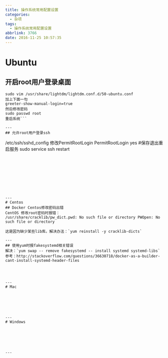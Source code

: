 ```yaml
---
title: 操作系统常用配置设置
categories:
  - 杂项
tags:
  - 操作系统常用配置设置
abbrlink: 3766
date: 2016-11-25 10:57:35
---
```


# Ubuntu
## 开启root用户登录桌面
```
sudo vim /usr/share/lightdm/lightdm.conf.d/50-ubuntu.conf
加上下面一句
greeter-show-manual-login=true
然后修改密码
sudo passwd root
重启系统```

---
## 允许root用户登录ssh
```
/etc/ssh/sshd_config
修改PermitRootLogin
PermitRootLogin yes
#保存退出重启服务
sudo service ssh restart
```









---
# Centos
## Docker Centos修改密码出错
CentOS 修改root密码时报错：
/usr/share/cracklib/pw_dict.pwd: No such file or directory PWOpen: No such file or directory 

这是因为缺少某些lib库。解决办法：`yum reinstall -y cracklib-dicts`

---
## 使用yum时报fakesystemd相关错误
解决：`yum swap -- remove fakesystemd -- install systemd systemd-libs`
参考：http://stackoverflow.com/questions/36630718/docker-as-a-builder-cant-install-systemd-header-files




---
# Mac






---
# Windows






---

